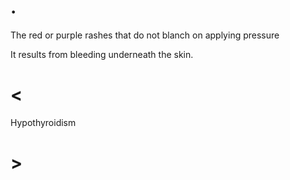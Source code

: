 # .

The red or purple rashes that do not blanch on applying pressure

It results from bleeding underneath the skin.

# <

Hypothyroidism

# >
